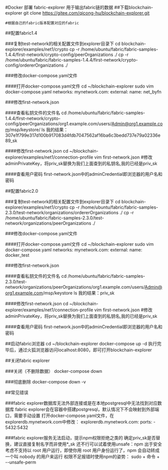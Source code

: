 #Docker 部署 fabric-explorer
用于输出fabric链的数据
##下载blockchain-explorer
    git clone https://gitee.com/qicong-hu/blockchain-explorer.git

    #根据自己的fabric版本配置对应的fabric
##配置fabric1.4

###复制test-network的相关配置文件到explorer目录下
    cd blockchain-explorer/examples/net1/crypto
    cp -r /home/ubuntu/fabric/fabric-samples-1.4.4/first-network/crypto-config/peerOrganizations ./
    cp -r /home/ubuntu/fabric/fabric-samples-1.4.4/first-network/crypto-config/ordererOrganizations ./

###修改docker-compose.yaml文件

####打开docker-compose.yaml文件
    cd ~/blockchain-explorer
    sudo vim docker-compose.yaml
        networks:
            mynetwork.com:
                external:
                    name: net_byfn

###修改first-network.json

####查看私钥文件的文件名
    cd /home/ubuntu/fabric/fabric-samples-1.4.4/first-network/crypto-config/peerOrganizations/org1.example.com/users/Admin@org1.example.com/msp/keystore/
    ls
    我的结果：307e1f799e317d100b917083d4fdb7047562af16ba6c3bedd737e79a02336e89_sk

####修改first-network.json
    cd ~/blockchain-explorer/examples/net1/connection-profile
    vim first-network.json
    #修改adminPrivateKey，将priv_sk替换为我们上面查到的私钥名,我的已经是priv_sk

####查看用户密码
    first-network.json中的adminCredential即浏览器的用户名和密码    
    
##配置fabric2.0

###复制test-network的相关配置文件到explorer目录下
    cd blockchain-explorer/examples/net1/crypto
    cp -r /home/ubuntu/fabric/fabric-samples-2.3.0/test-network/organizations/ordererOrganizations ./
    cp -r /home/ubuntu/fabric/fabric-samples-2.3.0/test-network/organizations/peerOrganizations ./

###修改docker-compose.yaml文件

####打开docker-compose.yaml文件
    cd ~/blockchain-explorer
    sudo vim docker-compose.yaml
        networks:
            mynetwork.com:
                external:
                    name: docker_test

###修改first-network.json

####查看私钥文件的文件名
    cd /home/ubuntu/fabric/fabric-samples-2.3.0/test-network/organizations/peerOrganizations/org1.example.com/users/Admin@org1.example.com/msp/keystore
    ls
    我的结果：priv_sk

####修改first-network.json
    cd ~/blockchain-explorer/examples/net1/connection-profile
    vim first-network.json
    #修改adminPrivateKey，将priv_sk替换为我们上面查到的私钥名,我的已经是priv_sk

####查看用户密码
    first-network.json中的adminCredential即浏览器的用户名和密码

##启动fabric浏览器
    cd ~/blockchain-explorer
    docker-compose up -d
    执行完毕后，通过火狐浏览器访问localhost:8080，即可打开blockchain-explorer

##关闭fabric explorer

###关闭（不删除数据）
    docker-compose down

###彻底删除
    docker-compose down -v

##常见错误

###fabric explorer数据库无法外部连接或是在本地postgresql中无法找到对应数据库
    fabric explorer会在容器中搭建postgresql，默认情况下不会映射到外部端口，需要手动设置
    打开docker-compose.yaml文件，在explorerdb.mynetwork.com中修改：
    explorerdb.mynetwork.com:
        ports:
          - 5432:5432
          
###fabric explorer服务无法启动，提示npm权限拒绝之类的
    确定priv_sk是否替换，建议直接复制名字而非使用*_sk
    还不行可以试着使用unsafe：npm 出于安全考虑不支持以 root 用户运行，即使你用 root 用户身份运行了，npm 会自动转成一个叫 nobody 的用户来运行
    权限不足报错时使用npm的姿势：
    sudo + 命令 + --unsafe-perm